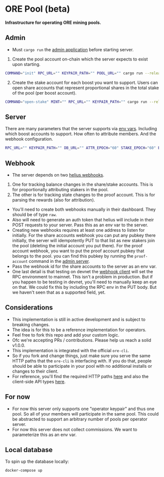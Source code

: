 # ORE Pool (beta)

**Infrastructure for operating ORE mining pools.**

## Admin
- Must `cargo run` the [admin application](./admin/src/main.rs) before starting server.

1) Create the pool account on-chain which the server expects to exist upon starting.
```sh
COMMAND="init" RPC_URL="" KEYPAIR_PATH="" POOL_URL="" cargo run --release
```
2) Create the stake account for each boost you want to support. Users can open share accounts that represent proportional shares in the total stake of the pool (per boost account).
```sh
COMMAND="open-stake" MINT="" RPC_URL="" KEYPAIR_PATH="" cargo run --release
```

## Server
There are many parameters that the server supports via [env vars](./server/.env.example). 
Including which boost accounts to support. How often to attribute members. And the webhook configuration.
```sh
RPC_URL="" KEYPAIR_PATH="" DB_URL="" ATTR_EPOCH="60" STAKE_EPOCH="60" BOOST_ONE="" HELIUS_API_KEY="" HELIUS_AUTH_TOKEN="" HELIUS_WEBHOOK_ID="" HELIUS_WEBHOOK_URL="http://your-server.com/webhook/share-account" RUST_LOG=info cargo run --release
```

## Webhook
- The server depends on two [helius webhooks](https://docs.helius.dev/webhooks-and-websockets/what-are-webhooks).
1) One for tracking balance changes in the share/stake accounts. This is for proportionally attributing stakers in the pool.
2) The other is for tracking state changes to the proof account. This is for parsing the rewards (also for attribution).
- You'll need to create both webhooks manually in their dashboard. They should be of type `raw`.
- Also will need to generate an auth token that helius will include in their POST requests to your server. Pass this as an env var to the server.
- Creating new webhooks requires at least one address to listen for initially. For the share accounts webhook you can put any pubkey there initially,
the server will idempotently PUT to that list as new stakers join the pool (deleting the initial account you put there). For the proof account webhook, you want to put the proof account pubkey that belongs to the pool.
you can find this pubkey by running the `proof-account` command in the [admin server](./admin/src/main.rs).
- Pass the webhook id for the share accounts to the server as an env var.
- One last detail is that testing on devnet the [webhook client](./server/src/webhook.rs) will set the RPC environment to mainnet. This isn't a problem in production. But if you happen to be testing in devnet, you'll need to manually keep an eye on that. We could fix this by including the RPC env in the PUT body. But we haven't seen that as a supported field, yet.


## Considerations
- This implementation is still in active development and is subject to breaking changes.
- The idea is for this to be a reference implementation for operators.
- Feel free to fork this repo and add your custom logic.
- Ofc we're accepting PRs / contributions. Please help us reach a solid v1.0.0.
- This implementation is integrated with the official `ore-cli`.
- So if you fork and change things, just make sure you serve the same HTTP paths that the `ore-cli` is interfacing with. If you do that, people should be able to participate in your pool with no additional installs or changes to their client.
- For reference, you'll find the required HTTP paths [here](./server/src/contributor.rs) and also the client-side API types [here](./types/src/lib.rs).

## For now
- For now this server only supports one "operator keypair" and thus one pool. So all of your members will participate in the same pool. This could be abstracted to support an arbitrary number of pools per operator server.
- For now this server does not collect commissions. We want to parameterize this as an env var.

## Local database
To spin up the database locally:
```
docker-compose up
```
